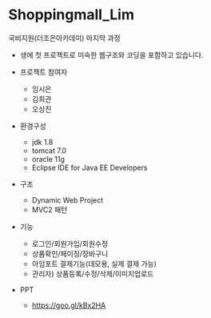 # Shoppingmall_Lim

국비지원(더조은아카데미) 마지막 과정
- 생에 첫 프로젝트로 미숙한 웹구조와 코딩을 포함하고 있습니다.

* 프로젝트 참여자
  - 임시은
  - 김희관
  - 오상진

* 환경구성
  - jdk 1.8
  - tomcat 7.0
  - oracle 11g
  - Eclipse IDE for Java EE Developers
  
* 구조
  - Dynamic Web Project
  - MVC2 패턴

* 기능
  - 로그인/회원가입/회원수정
  - 상품확인/페이징/장바구니
  - 아임포트 결제기능(데모용, 실제 결제 가능)
  - 관리자) 상품등록/수정/삭제/이미지업로드
  
* PPT
  - https://goo.gl/kBx2HA
